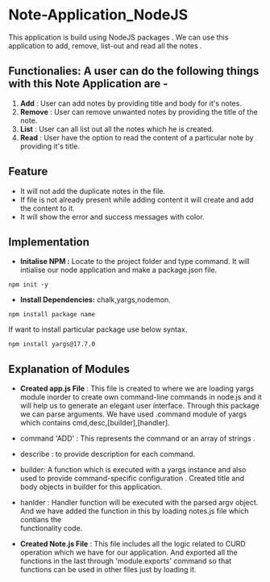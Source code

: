 # Note-Application_NodeJS
This application is build using NodeJS packages . We can use this application to add, remove, list-out and read all the notes . 

## Functionalies: A user can do the following things with this Note Application are - 

1. **Add** : User can add notes by providing title and body for it's notes. 
2. **Remove** : User can remove unwanted notes by providing the title of the note.
3. **List** : User can all list out all the notes which he is created.
4. **Read** : User have the option to read the content of a particular note by providing it's title.

## Feature 
- It will not add the duplicate notes in the file.
- If file is not already present while adding content it will create and add the content to it.
- It will show the error and success messages with color.

## Implementation

- **Initalise NPM :** Locate to the project folder and type command. It will intialise our node application and make a package.json file.
```
npm init -y
```
- **Install Dependencies:** chalk,yargs,nodemon.
```
npm install package name
```

If want to install particular package use below syntax.
```
npm install yargs@17.7.0
```

## Explanation of Modules

- **Created app.js File** : This file is created to where we are loading yargs module inorder to create own command-line commands in node.js and it will help us to generate an elegant user interface. Through this package we can parse arguments. We have used .command module of yargs which contains cmd,desc,[builder],[handler].
- command 'ADD' : This represents the command or an array of strings .
- describe : to provide description for each command.
- builder: A function which is executed with a yargs instance and also used to provide command-specific configuration . Created title and body objects in builder for     this application.
- hanlder : Handler function will be executed with the parsed argv object. And we have added the function in this by loading notes.js file which contians the    
  functionality code.
  
 - **Created Note.js File** : This file includes all the logic related to CURD operation which we have for our application. And exported all the functions in the last through 'module.exports' command so that functions can be used in other files just by loading it.



